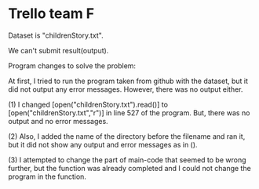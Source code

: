 # Trello team F

Dataset is "childrenStory.txt".

We can't submit result(output).

Program changes to solve the problem:

At first, I tried to run the program taken from github with the dataset, but it did not output any error messages. However, there was no output either.

(1) I changed [open("childrenStory.txt").read()] to [open("childrenStory.txt","r")] in line 527 of the program.
But, there was no output and no error messages.

(2) Also, I added the name of the directory before the filename and ran it, but it did not show any output and error messages as in ().

(3) I attempted to change the part of main-code that seemed to be wrong further, but the function was already completed and I could not change the program in the function.
